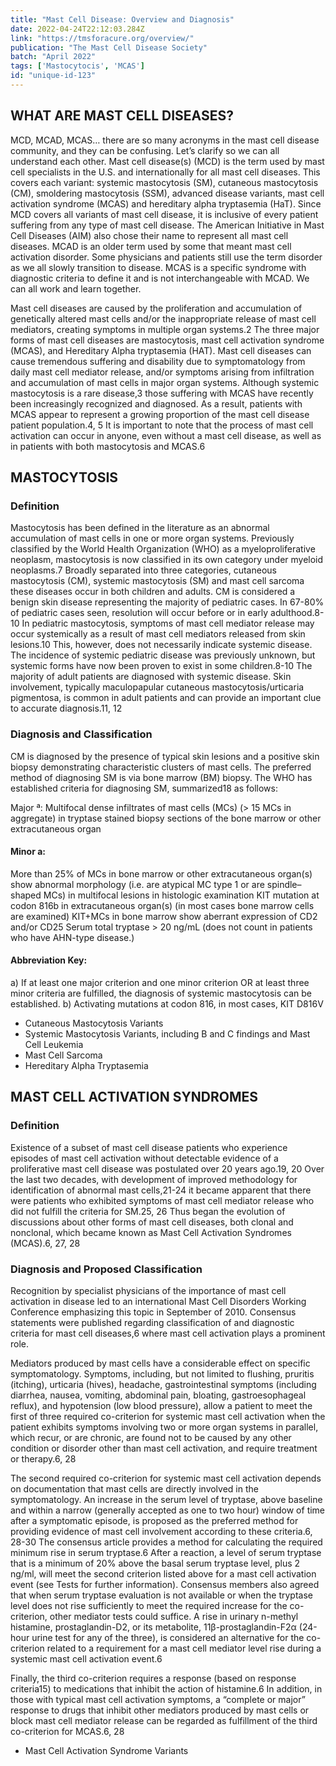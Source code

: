 ```yaml
---
title: "Mast Cell Disease: Overview and Diagnosis"
date: 2022-04-24T22:12:03.284Z
link: "https://tmsforacure.org/overview/"
publication: "The Mast Cell Disease Society"
batch: "April 2022"
tags: ['Mastocytocis', 'MCAS']
id: "unique-id-123"
---
```


## WHAT ARE MAST CELL DISEASES?

MCD, MCAD, MCAS… there are so many acronyms in the mast cell disease community, and they can be confusing. Let’s clarify so we can all understand each other. Mast cell disease(s) (MCD) is the term used by mast cell specialists in the U.S. and internationally for all mast cell diseases. This covers each variant: systemic mastocytosis (SM), cutaneous mastocytosis (CM), smoldering mastocytosis (SSM), advanced disease variants, mast cell activation syndrome (MCAS) and hereditary alpha tryptasemia (HaT). Since MCD covers all variants of mast cell disease, it is inclusive of every patient suffering from any type of mast cell disease. The American Initiative in Mast Cell Diseases (AIM) also chose their name to represent all mast cell diseases. MCAD is an older term used by some that meant mast cell activation disorder. Some physicians and patients still use the term disorder as we all slowly transition to disease. MCAS is a specific syndrome with diagnostic criteria to define it and is not interchangeable with MCAD. We can all work and learn together.

Mast cell diseases are caused by the proliferation and accumulation of genetically altered mast cells and/or the inappropriate release of mast cell mediators, creating symptoms in multiple organ systems.2 The three major forms of mast cell diseases are mastocytosis,  mast cell activation syndrome (MCAS), and Hereditary Alpha tryptasemia (HAT). Mast cell diseases can cause tremendous suffering and disability due to symptomatology from daily mast cell mediator release, and/or symptoms arising from infiltration and accumulation of mast cells in major organ systems. Although systemic mastocytosis is a rare disease,3 those suffering with MCAS have recently been increasingly recognized and diagnosed. As a result, patients with MCAS appear to represent a growing proportion of the mast cell disease patient population.4, 5 It is important to note that the process of mast cell activation can occur in anyone, even without a mast cell disease, as well as in patients with both mastocytosis and MCAS.6

## MASTOCYTOSIS

### Definition

Mastocytosis has been defined in the literature as an abnormal accumulation of mast cells in one or more organ systems. Previously classified by the World Health Organization (WHO) as a myeloproliferative neoplasm, mastocytosis is now classified in its own category under myeloid neoplasms.7 Broadly separated into three categories, cutaneous mastocytosis (CM), systemic mastocytosis (SM) and mast cell sarcoma these diseases occur in both children and adults. CM is considered a benign skin disease representing the majority of pediatric cases. In 67-80% of pediatric cases seen, resolution will occur before or in early adulthood.8-10 In pediatric mastocytosis, symptoms of mast cell mediator release may occur systemically as a result of mast cell mediators released from skin lesions.10 This, however, does not necessarily indicate systemic disease. The incidence of systemic pediatric disease was previously unknown, but systemic forms have now been proven to exist in some children.8-10 The majority of adult patients are diagnosed with systemic disease. Skin involvement, typically maculopapular cutaneous mastocytosis/urticaria pigmentosa, is common in adult patients and can provide an important clue to accurate diagnosis.11, 12

### Diagnosis and Classification

CM is diagnosed by the presence of typical skin lesions and a positive skin biopsy demonstrating characteristic clusters of mast cells. The preferred method of diagnosing SM is via bone marrow (BM) biopsy. The WHO has established criteria for diagnosing SM, summarized18 as follows:

Major ª: Multifocal dense infiltrates of mast cells (MCs) (> 15 MCs in aggregate) in tryptase stained biopsy sections of the bone marrow or other extracutaneous organ

#### Minor a:

More than 25% of MCs in bone marrow or other extracutaneous organ(s) show abnormal morphology (i.e. are atypical MC type 1 or are spindle–shaped MCs) in multifocal lesions in histologic examination
KIT mutation at codon 816b in extracutaneous organ(s) (in most cases bone marrow cells are examined)
KIT+MCs in bone marrow show aberrant expression of CD2 and/or CD25
Serum total tryptase > 20 ng/mL (does not count in patients who have AHN-type disease.)

#### Abbreviation Key:

a) If at least one major criterion and one minor criterion OR at least three minor criteria are fulfilled, the diagnosis of systemic mastocytosis can be established.
b) Activating mutations at codon 816, in most cases, KIT D816V

- Cutaneous Mastocytosis Variants
- Systemic Mastocytosis Variants, including B and C findings and Mast Cell Leukemia
- Mast Cell Sarcoma
- Hereditary Alpha Tryptasemia

## MAST CELL ACTIVATION SYNDROMES

### Definition

Existence of a subset of mast cell disease patients who experience episodes of mast cell activation without detectable evidence of a proliferative mast cell disease was postulated over 20 years ago.19, 20 Over the last two decades, with development of improved methodology for identification of abnormal mast cells,21-24 it became apparent that there were patients who exhibited symptoms of mast cell mediator release who did not fulfill the criteria for SM.25, 26 Thus began the evolution of discussions about other forms of mast cell diseases, both clonal and nonclonal, which became known as Mast Cell Activation Syndromes (MCAS).6, 27, 28

### Diagnosis and Proposed Classification

Recognition by specialist physicians of the importance of mast cell activation in disease led to an international Mast Cell Disorders Working Conference emphasizing this topic in September of 2010. Consensus statements were published regarding classification of and diagnostic criteria for mast cell diseases,6 where mast cell activation plays a prominent role.

Mediators produced by mast cells have a considerable effect on specific symptomatology. Symptoms, including, but not limited to flushing, pruritis (itching), urticaria (hives), headache, gastrointestinal symptoms (including diarrhea, nausea, vomiting, abdominal pain, bloating, gastroesophageal reflux), and hypotension (low blood pressure), allow a patient to meet the first of three required co-criterion for systemic mast cell activation when the patient exhibits symptoms involving two or more organ systems in parallel, which recur, or are chronic, are found not to be caused by any other condition or disorder other than mast cell activation, and require treatment or therapy.6, 28

The second required co-criterion for systemic mast cell activation depends on documentation that mast cells are directly involved in the symptomatology. An increase in the serum level of tryptase, above baseline and within a narrow (generally accepted as one to two hour) window of time after a symptomatic episode, is proposed as the preferred method for providing evidence of mast cell involvement according to these criteria.6, 28-30 The consensus article provides a method for calculating the required minimum rise in serum tryptase.6 After a reaction, a level of serum tryptase that is a minimum of 20% above the basal serum tryptase level, plus 2 ng/ml, will meet the second criterion listed above for a mast cell activation event (see Tests for further information). Consensus members also agreed that when serum tryptase evaluation is not available or when the tryptase level does not rise sufficiently to meet the required increase for the co-criterion, other mediator tests could suffice. A rise in urinary n-methyl histamine, prostaglandin-D2, or its metabolite, 11β-prostaglandin-F2α (24-hour urine test for any of the three), is considered an alternative for the co-criterion related to a requirement for a mast cell mediator level rise during a systemic mast cell activation event.6

Finally, the third co-criterion requires a response (based on response criteria15) to medications that inhibit the action of histamine.6 In addition, in those with typical mast cell activation symptoms, a “complete or major” response to drugs that inhibit other mediators produced by mast cells or block mast cell mediator release can be regarded as fulfillment of the third co-criterion for MCAS.6, 28

- Mast Cell Activation Syndrome Variants
